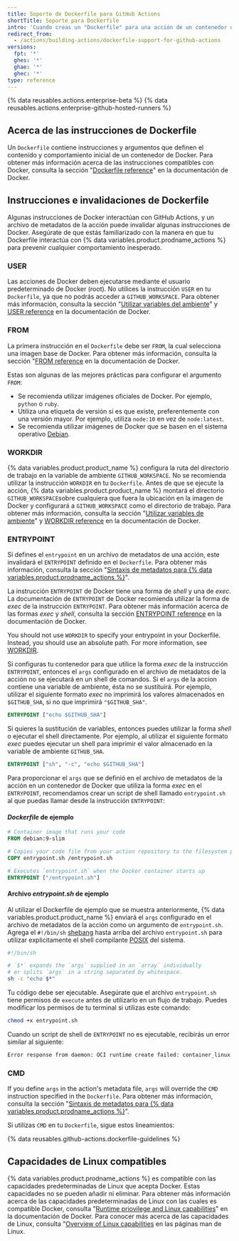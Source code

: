 ```yaml
---
title: Soporte de Dockerfile para GitHub Actions
shortTitle: Soporte para Dockerfile
intro: 'Cuando creas un "Dockerfile" para una acción de un contenedor de Docker, debes estar consciente de cómo interactúan algunas instrucciones de Docker con GitHub Actions y con el archivo de metadatos de la acción.'
redirect_from:
  - /actions/building-actions/dockerfile-support-for-github-actions
versions:
  fpt: '*'
  ghes: '*'
  ghae: '*'
  ghec: '*'
type: reference
---
```


{% data reusables.actions.enterprise-beta %}
{% data reusables.actions.enterprise-github-hosted-runners %}

## Acerca de las instrucciones de Dockerfile

Un `Dockerfile` contiene instrucciones y argumentos que definen el contenido y comportamiento inicial de un contenedor de Docker. Para obtener más información acerca de las instrucciones compatibles con Docker, consulta la sección "[Dockerfile reference](https://docs.docker.com/engine/reference/builder/)" en la documentación de Docker.

## Instrucciones e invalidaciones de Dockerfile

Algunas instrucciones de Docker interactúan con GitHub Actions, y un archivo de metadatos de la acción puede invalidar algunas instrucciones de Docker. Asegúrate de que estás familiarizado con la manera en que tu Dockerfile interactúa con {% data variables.product.prodname_actions %} para prevenir cualquier comportamiento inesperado.

### USER

Las acciones de Docker deben ejecutarse mediante el usuario predeterminado de Docker (root). No utilices la instrucción `USER` en tu `Dockerfile`, ya que no podrás acceder a `GITHUB_WORKSPACE`. Para obtener más información, consulta la sección "[Utilizar variables del ambiente](/actions/configuring-and-managing-workflows/using-environment-variables)" y [USER reference](https://docs.docker.com/engine/reference/builder/#user) en la documentación de Docker.

### FROM

La primera instrucción en el `Dockerfile` debe ser `FROM`, la cual selecciona una imagen base de Docker. Para obtener más información, consulta la sección "[FROM reference](https://docs.docker.com/engine/reference/builder/#from) en la documentación de Docker.

Estas son algunas de las mejores prácticas para configurar el argumento `FROM`:

- Se recomienda utilizar imágenes oficiales de Docker. Por ejemplo, `python` o `ruby`.
- Utiliza una etiqueta de versión si es que existe, preferentemente con una versión mayor. Por ejemplo, utiliza `node:10` en vez de `node:latest`.
- Se recomienda utilizar imágenes de Docker que se basen en el sistema operativo [Debian](https://www.debian.org/).

### WORKDIR

{% data variables.product.product_name %} configura la ruta del directorio de trabajo en la variable de ambiente `GITHUB_WORKSPACE`. No se recomienda utilizar la instrucción `WORKDIR` en tu `Dockerfile`. Antes de que se ejecute la acción, {% data variables.product.product_name %} montará el directorio `GITHUB_WORKSPACE`sobre cualquiera que fuera la ubicación en la imagen de Docker y configurará a `GITHUB_WORKSPACE` como el directorio de trabajo. Para obtener más información, consulta la sección "[Utilizar variables de ambiente](/actions/configuring-and-managing-workflows/using-environment-variables)" y [WORKDIR reference](https://docs.docker.com/engine/reference/builder/#workdir) en la documentación de Docker.

### ENTRYPOINT

Si defines el `entrypoint` en un archivo de metadatos de una acción, este invalidará el `ENTRYPOINT` definido en el `Dockerfile`. Para obtener más información, consulta la sección "[Sintaxis de metadatos para {% data variables.product.prodname_actions %}](/actions/creating-actions/metadata-syntax-for-github-actions/#runsentrypoint)".

La instrucción `ENTRYPOINT` de Docker tiene una forma de _shell_ y una de _exec_. La documentación de `ENTRYPOINT` de Docker recomienda utilizar la forma de _exec_ de la instrucción `ENTRYPOINT`. Para obtener más información acerca de las formas _exec_ y _shell_, consulta la sección [ENTRYPOINT reference](https://docs.docker.com/engine/reference/builder/#entrypoint) en la documentación de Docker.

You should not use `WORKDIR` to specify your entrypoint in your Dockerfile. Instead, you should use an absolute path. For more information, see [WORKDIR](#workdir).

Si configuras tu contenedor para que utilice la forma _exec_ de la instrucción `ENTRYPOINT`, entonces el `args` configurado en el archivo de metadatos de la acción no se ejecutará en un shell de comandos. Si el `args` de la accion contiene una variable de ambiente, ésta no se sustituirá. Por ejemplo, utilizar el siguiente formato _exec_ no imprimirá los valores almacenados en `$GITHUB_SHA`, si no que imprimirá `"$GITHUB_SHA"`.

```dockerfile
ENTRYPOINT ["echo $GITHUB_SHA"]
```

 Si quieres la sustitución de variables, entonces puedes utilizar la forma _shell_ o ejecutar el shell directamente. Por ejemplo, al utilizar el siguiente formato _exec_ puedes ejecutar un shell para imprimir el valor almacenado en la variable de ambiente `GITHUB_SHA`.

```dockerfile
ENTRYPOINT ["sh", "-c", "echo $GITHUB_SHA"]
```

 Para proporcionar el `args` que se definió en el archivo de metadatos de la acción en un contenedor de Docker que utiliza la forma _exec_ en el `ENTRYPOINT`, recomendamos crear un script de shell llamado `entrypoint.sh` al que puedas llamar desde la instrucción `ENTRYPOINT`:

#### *Dockerfile* de ejemplo

```dockerfile
# Container image that runs your code
FROM debian:9-slim

# Copies your code file from your action repository to the filesystem path `/` of the container
COPY entrypoint.sh /entrypoint.sh

# Executes `entrypoint.sh` when the Docker container starts up
ENTRYPOINT ["/entrypoint.sh"]
```

#### Archivo *entrypoint.sh* de ejemplo

Al utilizar el Dockerfile de ejemplo que se muestra anteriormente, {% data variables.product.product_name %} enviará el `args` configurado en el archivo de metadatos de la acción como un argumento de `entrypoint.sh`. Agrega el `#!/bin/sh` [shebang](https://en.wikipedia.org/wiki/Shebang_(Unix)) hasta arriba del archivo `entrypoint.sh` para utilizar explicitamente el shell compilante [POSIX](https://en.wikipedia.org/wiki/POSIX) del sistema.

``` sh
#!/bin/sh

# `$*` expands the `args` supplied in an `array` individually
# or splits `args` in a string separated by whitespace.
sh -c "echo $*"
```

Tu código debe ser ejecutable. Asegúrate que el archivo `entrypoint.sh` tiene permisos de `execute` antes de utilizarlo en un flujo de trabajo. Puedes modificar los permisos de tu terminal si utilizas este comando:
  ``` sh
  chmod +x entrypoint.sh
  ```

Cuando un script de shell de `ENTRYPOINT` no es ejecutable, recibirás un error similar al siguiente:

``` sh
Error response from daemon: OCI runtime create failed: container_linux.go:348: starting container process caused "exec: \"/entrypoint.sh\": permission denied": unknown
```

### CMD

If you define `args` in the action's metadata file, `args` will override the `CMD` instruction specified in the `Dockerfile`. Para obtener más información, consulta la sección "[Sintaxis de metadatos para {% data variables.product.prodname_actions %}](/actions/creating-actions/metadata-syntax-for-github-actions#runsargs)".

Si utilizas `CMD` en tu `Dockerfile`, sigue estos lineamientos:

{% data reusables.github-actions.dockerfile-guidelines %}

## Capacidades de Linux compatibles

{% data variables.product.prodname_actions %} es compatible con las capacidades predeterminadas de Linux que acepta Docker. Estas capacidades no se pueden añadir ni eliminar. Para obtener más información acerca de las capacidades predeterminadas de Linux con las cuales es compatible Docker, consulta "[Runtime priovilege and Linux capabilities](https://docs.docker.com/engine/reference/run/#runtime-privilege-and-linux-capabilities)" en la documentación de Docker. Para conocer más acerca de las capacidades de Linux, consulta "[Overview of Linux capabilities](http://man7.org/linux/man-pages/man7/capabilities.7.html) en las páginas man de Linux.
